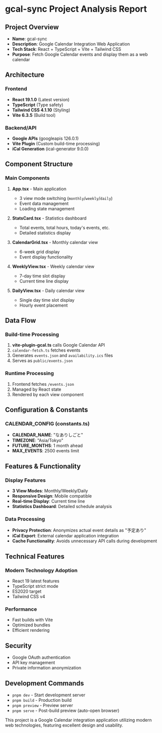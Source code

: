 # gcal-sync Project Analysis Report

## Project Overview
- **Name**: gcal-sync  
- **Description**: Google Calendar Integration Web Application
- **Tech Stack**: React + TypeScript + Vite + Tailwind CSS
- **Purpose**: Fetch Google Calendar events and display them as a web calendar

## Architecture

### Frontend
- **React 19.1.0** (Latest version)
- **TypeScript** (Type safety)
- **Tailwind CSS 4.1.10** (Styling)
- **Vite 6.3.5** (Build tool)

### Backend/API
- **Google APIs** (googleapis 126.0.1)
- **Vite Plugin** (Custom build-time processing)
- **iCal Generation** (ical-generator 9.0.0)

## Component Structure

### Main Components
1. **App.tsx** - Main application
   - 3 view mode switching (`monthly`/`weekly`/`daily`)
   - Event data management
   - Loading state management

2. **StatsCard.tsx** - Statistics dashboard
   - Total events, total hours, today's events, etc.
   - Detailed statistics display

3. **CalendarGrid.tsx** - Monthly calendar view
   - 6-week grid display
   - Event display functionality

4. **WeeklyView.tsx** - Weekly calendar view
   - 7-day time slot display
   - Current time line display

5. **DailyView.tsx** - Daily calendar view
   - Single day time slot display
   - Hourly event placement

## Data Flow

### Build-time Processing
1. **vite-plugin-gcal.ts** calls Google Calendar API
2. `calendar-fetch.ts` fetches events
3. Generates `events.json` and `availability.ics` files
4. Serves as `public/events.json`

### Runtime Processing
1. Frontend fetches `/events.json`
2. Managed by React state
3. Rendered by each view component

## Configuration & Constants

### CALENDAR_CONFIG (constants.ts)
- **CALENDAR_NAME**: "なありしごと"
- **TIMEZONE**: "Asia/Tokyo"
- **FUTURE_MONTHS**: 1 month ahead
- **MAX_EVENTS**: 2500 events limit

## Features & Functionality

### Display Features
- **3 View Modes**: Monthly/Weekly/Daily
- **Responsive Design**: Mobile compatible
- **Real-time Display**: Current time line
- **Statistics Dashboard**: Detailed schedule analysis

### Data Processing
- **Privacy Protection**: Anonymizes actual event details as "予定あり"
- **iCal Export**: External calendar application integration
- **Cache Functionality**: Avoids unnecessary API calls during development

## Technical Features

### Modern Technology Adoption
- React 19 latest features
- TypeScript strict mode
- ES2020 target
- Tailwind CSS v4

### Performance
- Fast builds with Vite
- Optimized bundles
- Efficient rendering

## Security
- Google OAuth authentication
- API key management
- Private information anonymization

## Development Commands
- `pnpm dev` - Start development server
- `pnpm build` - Production build
- `pnpm preview` - Preview server
- `pnpm serve` - Post-build preview (auto-open browser)

This project is a Google Calendar integration application utilizing modern web technologies, featuring excellent design and usability.